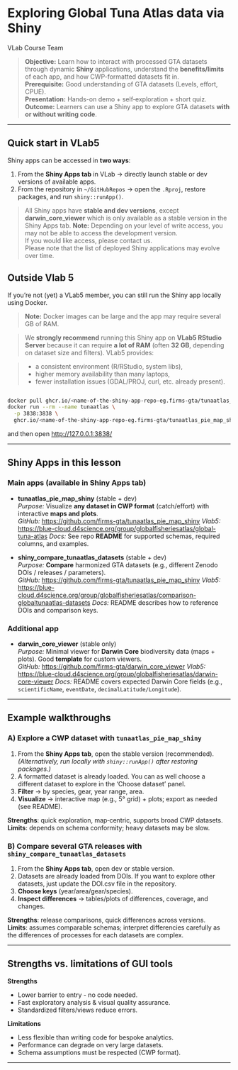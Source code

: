 Exploring Global Tuna Atlas data via Shiny
================
VLab Course Team

> **Objective:** Learn how to interact with processed GTA datasets
> through dynamic **Shiny** applications, understand the
> **benefits/limits** of each app, and how CWP-formatted datasets fit
> in.  
> **Prerequisite:** Good understanding of GTA datasets (Levels, effort,
> CPUE).  
> **Presentation:** Hands-on demo + self‑exploration + short quiz.  
> **Outcome:** Learners can use a Shiny app to explore GTA datasets
> **with or without writing code**.

------------------------------------------------------------------------

## Quick start in VLab5

Shiny apps can be accessed in **two ways**:

1.  From the **Shiny Apps tab** in VLab → directly launch stable or dev
    versions of available apps.
2.  From the repository in `~/GitHubRepos` → open the `.Rproj`, restore
    packages, and run `shiny::runApp()`.

> All Shiny apps have **stable and dev versions**, except
> **darwin_core_viewer** which is only available as a stable version in
> the Shiny Apps tab. **Note:** Depending on your level of write access,
> you may not be able to access the development version.  
> If you would like access, please contact us.  
> Please note that the list of deployed Shiny applications may evolve
> over time.

## Outside Vlab 5

If you’re not (yet) a VLab5 member, you can still run the Shiny app
locally using Docker.

> **Note:** Docker images can be large and the app may require several
> GB of RAM.

> We **strongly recommend** running this Shiny app on **VLab5 RStudio
> Server** because it can require **a lot of RAM** (often **32 GB**,
> depending on dataset size and filters). VLab5 provides:

> - a consistent environment (R/RStudio, system libs),
> - higher memory availability than many laptops,
> - fewer installation issues (GDAL/PROJ, curl, etc. already present).

``` bash

docker pull ghcr.io/<name-of-the-shiny-app-repo-eg.firms-gta/tunaatlas_pie_map_shiny> #(first time only)
docker run --rm --name tunaatlas \
  -p 3838:3838 \
  ghcr.io/<name-of-the-shiny-app-repo-eg.firms-gta/tunaatlas_pie_map_shiny>
```

and then open http://127.0.0.1:3838/

------------------------------------------------------------------------

## Shiny Apps in this lesson

### Main apps (available in Shiny Apps tab)

- **tunaatlas_pie_map_shiny** (stable + dev)  
  *Purpose:* Visualize **any dataset in CWP format** (catch/effort) with
  interactive **maps and plots**.  
  *GitHub:* <https://github.com/firms-gta/tunaatlas_pie_map_shiny>
  *Vlab5:*
  <https://blue-cloud.d4science.org/group/globalfisheriesatlas/global-tuna-atlas>
  *Docs:* See repo **README** for supported schemas, required columns,
  and examples.

- **shiny_compare_tunaatlas_datasets** (stable + dev)  
  *Purpose:* **Compare** harmonized GTA datasets (e.g., different Zenodo
  DOIs / releases / parameters).  
  *GitHub:* <https://github.com/firms-gta/tunaatlas_pie_map_shiny>
  *Vlab5:*
  <https://blue-cloud.d4science.org/group/globalfisheriesatlas/comparison-globaltunaatlas-datasets>
  *Docs:* README describes how to reference DOIs and comparison keys.

### Additional app

- **darwin_core_viewer** (stable only)  
  *Purpose:* Minimal viewer for **Darwin Core** biodiversity data
  (maps + plots). Good **template** for custom viewers.  
  *GitHub:* <https://github.com/firms-gta/darwin_core_viewer> *Vlab5:*
  <https://blue-cloud.d4science.org/group/globalfisheriesatlas/darwin-core-viewer>
  *Docs:* README covers expected Darwin Core fields (e.g.,
  `scientificName`, `eventDate`, `decimalLatitude/Longitude`).

------------------------------------------------------------------------

## Example walkthroughs

### A) Explore a CWP dataset with `tunaatlas_pie_map_shiny`

1.  From the **Shiny Apps tab**, open the stable version
    (recommended).  
    *(Alternatively, run locally with `shiny::runApp()` after restoring
    packages.)*  
2.  A formatted dataset is already loaded. You can as well choose a
    different dataset to explore in the ‘Choose dataset’ panel.
3.  **Filter** → by species, gear, year range, area.  
4.  **Visualize** → interactive map (e.g., 5° grid) + plots; export as
    needed (see README).

**Strengths**: quick exploration, map‑centric, supports broad CWP
datasets.  
**Limits**: depends on schema conformity; heavy datasets may be slow.

### B) Compare several GTA releases with `shiny_compare_tunaatlas_datasets`

1.  From the **Shiny Apps tab**, open dev or stable version.  
2.  Datasets are already loaded from DOIs. If you want to explore other
    datasets, just update the DOI.csv file in the repository.  
3.  **Choose keys** (year/area/gear/species).  
4.  **Inspect differences** → tables/plots of differences, coverage, and
    changes.

**Strengths**: release comparisons, quick differences across versions.  
**Limits**: assumes comparable schemas; interpret differencies carefully
as the differences of processes for each datasets are complex.

------------------------------------------------------------------------

## Strengths vs. limitations of GUI tools

**Strengths**

- Lower barrier to entry - no code needed.  
- Fast exploratory analysis & visual quality assurance.  
- Standardized filters/views reduce errors.

**Limitations**

- Less flexible than writing code for bespoke analytics.  
- Performance can degrade on very large datasets.  
- Schema assumptions must be respected (CWP format).

<!-- --- -->
<!-- ## Optional: Where CWP fits -->
<!-- - **CWP standards** (species, gear, area) are the **backbone** of harmonization.   -->
<!-- - Shiny apps expect datasets that follow these codes; otherwise mapping fails or fields won’t populate.   -->
<!-- - If you need a refresher, see Lesson **3.1** (standards & FAIR) or Module 1. -->

------------------------------------------------------------------------

<!-- ## Bonus: What is ShinyProxy? -->
<!-- A container‑based platform for **hosting Shiny apps** at scale (auth, routing, resource control). The GTA apps can be served through ShinyProxy.   -->
<!-- > Coordinate with your platform admin (e.g., **Julien Barde**) for deployment specifics (images, memory, user mapping).   -->
<!-- > See each repo’s **README** for containerization notes or Dockerfiles. -->
<!-- 📌 There is also a **Shiny App Deployment Guide**, but this will be covered in a **separate bonus lesson**. -->
<!-- --- -->
<!-- ## Mini Task + Quick Quiz -->
<!-- **Task (5–10 min)**   -->
<!-- - Launch `tunaatlas_pie_map_shiny` from the Shiny Apps tab, load a CWP catch dataset, filter for one species (e.g., `SKJ`) and 2015–2020, and export a plot. -->
<!-- **Quiz (2 items)**   -->
<!-- 1) Which constraint is **most** crucial for these apps to work?   -->
<!-- - A) File naming   -->
<!-- - B) CWP schema conformity ✅   -->
<!-- - C) Folder depth   -->
<!-- 2) `shiny_compare_tunaatlas_datasets` is mainly used to…   -->
<!-- - A) Edit raw CSVs   -->
<!-- - B) Compare DOI releases ✅   -->
<!-- - C) Generate CPUE -->
